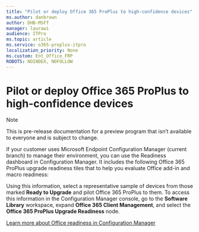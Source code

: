```yaml
---
title: "Pilot or deploy Office 365 ProPlus to high-confidence devices"
ms.author: danbrown
author: DHB-MSFT
manager: laurawi
audience: ITPro
ms.topic: article
ms.service: o365-proplus-itpro
localization_priority: None
ms.custom: Ent_Office_FRP
ROBOTS: NOINDEX, NOFOLLOW
---
```


# Pilot or deploy Office 365 ProPlus to high-confidence devices

> [!NOTE]
> This is pre-release documentation for a preview program that isn’t available to everyone and is subject to change.

If your customer uses Microsoft Endpoint Configuration Manager (current branch) to manage their environment, you can use the Readiness dashboard in Configuration Manager. It includes the following Office 365 ProPlus upgrade readiness tiles that to help you evaluate Office add-in and macro readiness:

Using this information, select a representative sample of devices from those marked **Ready to Upgrade** and pilot Office 365 ProPlus to them. To access this information in the Configuration Manager console, go to the **Software Library** workspace, expand **Office 365 Client Management**, and select the **Office 365 ProPlus Upgrade Readiness** node.

[Learn more about Office readiness in Configuration Manager](https://docs.microsoft.com/configmgr/sum/deploy-use/office-365-dashboard)
